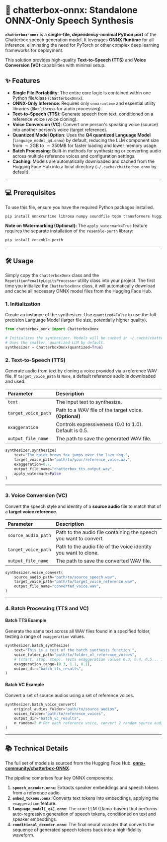 # 🤖 chatterbox-onnx: Standalone ONNX-Only Speech Synthesis

**`chatterbox-onnx`** is a **single-file, dependency-minimal Python port** of the Chatterbox speech generation model. It leverages **ONNX Runtime** for all inference, eliminating the need for PyTorch or other complex deep learning frameworks for deployment.

This solution provides high-quality **Text-to-Speech (TTS)** and **Voice Conversion (VC)** capabilities with minimal setup.

## ✨ Features

  * **Single File Portability**: The entire core logic is contained within one Python file/class (`ChatterboxOnnx`).
  * **ONNX-Only Inference**: Requires only `onnxruntime` and essential utility libraries (like `librosa` for audio processing).
  * **Text-to-Speech (TTS)**: Generate speech from text, conditioned on a reference voice (voice cloning).
  * **Voice Conversion (VC)**: Convert one person's speaking voice (source) into another person's voice (target reference).
  * **Quantized Model Option**: Uses the **Q4 quantized Language Model** (`language_model_q4.onnx`) by default, reducing the LLM component size from $\sim 2\text{GB}$ to $\sim 350\text{MB}$ for faster loading and lower memory usage.
  * **Batch Processing**: Built-in methods for synthesizing or converting audio across multiple reference voices and configuration settings.
  * **Caching**: Models are automatically downloaded and cached from the Hugging Face Hub into a local directory (`~/.cache/chatterbox_onnx` by default).

-----

## 💻 Prerequisites

To use this file, ensure you have the required Python packages installed.

```bash
pip install onnxruntime librosa numpy soundfile tqdm transformers huggingface_hub
```

**Note on Watermarking (Optional):**
The `apply_watermark=True` feature requires the separate installation of the `resemble-perth` library:

```bash
pip install resemble-perth
```

-----

## 🛠️ Usage

Simply copy the `ChatterboxOnnx` class and the `RepetitionPenaltyLogitsProcessor` utility class into your project. The first time you initialize the `ChatterboxOnnx` class, it will automatically download and cache all necessary ONNX model files from the Hugging Face Hub.

### 1\. Initialization

Create an instance of the synthesizer. Use `quantized=False` to use the full-precision Language Model (larger file size, potentially higher quality).

```python
from chatterbox_onnx import ChatterboxOnnx

# Initializes the synthesizer. Models will be cached in ~/.cache/chatterbox_onnx/
# Uses the smaller, quantized LLM by default.
synthesizer = ChatterboxOnnx(quantized=True) 
```

### 2\. Text-to-Speech (TTS)

Generate audio from text by cloning a voice provided via a reference WAV file. If `target_voice_path` is `None`, a default reference audio is downloaded and used.

| Parameter | Description |
| :--- | :--- |
| `text` | The input text to synthesize. |
| `target_voice_path` | Path to a WAV file of the target voice. **(Optional)** |
| `exaggeration` | Controls expressiveness (0.0 to 1.0). Default is 0.5. |
| `output_file_name` | The path to save the generated WAV file. |

```python
synthesizer.synthesize(
    text="The quick brown fox jumps over the lazy dog.",
    target_voice_path="path/to/your/reference_voice.wav", 
    exaggeration=0.7,
    output_file_name="chatterbox_tts_output.wav",
    apply_watermark=False
)
```

-----

### 3\. Voice Conversion (VC)

Convert the speech style and identity of a **source audio** file to match that of a **target voice reference**.

| Parameter | Description |
| :--- | :--- |
| `source_audio_path` | Path to the audio file containing the speech you want to convert. |
| `target_voice_path` | Path to the audio file of the voice identity you want to clone. |
| `output_file_name` | The path to save the converted WAV file. |

```python
synthesizer.voice_convert(
    source_audio_path="path/to/source_speech.wav",
    target_voice_path="path/to/target_voice_reference.wav",
    output_file_name="converted_voice.wav",
)
```

-----

### 4\. Batch Processing (TTS and VC)

#### Batch TTS Example

Generate the same text across all WAV files found in a specified folder, testing a range of `exaggeration` values.

```python
synthesizer.batch_synthesize(
    text="This is a test of the batch synthesis function.",
    voice_folder_path="path/to/folder_of_reference_voices",
    # (start, stop, step). Tests exaggeration values 0.3, 0.4, 0.5... 1.1.
    exaggeration_range=(0.3, 1.1, 0.1), 
    output_dir="batch_tts_results",
)
```

#### Batch VC Example

Convert a set of source audios using a set of reference voices.

```python
synthesizer.batch_voice_convert(
    original_audios_folder="path/to/source_audios", 
    voices_folder="path/to/reference_voices",  
    output_dir="batch_vc_results",
    n_random=2 # For each reference voice, convert 2 random source audios
)
```

-----

## 📚 Technical Details

The full set of models is sourced from the Hugging Face Hub: **[onnx-community/chatterbox-ONNX](https://huggingface.co/onnx-community/chatterbox-ONNX)**.

The pipeline comprises four key ONNX components:

1.  **`speech_encoder.onnx`**: Extracts speaker embeddings and speech tokens from a reference audio.
2.  **`embed_tokens.onnx`**: Converts text tokens into embeddings, applying the `exaggeration` feature.
3.  **`language_model[_q4].onnx`**: The core LLM (Llama-based) that performs auto-regressive generation of speech tokens, conditioned on text and speaker embeddings.
4.  **`conditional_decoder.onnx`**: The final neural vocoder that converts the sequence of generated speech tokens back into a high-fidelity waveform.
